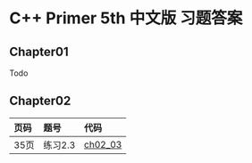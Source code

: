 # C++ Primer 5th 中文版 习题答案
## Chapter01
Todo

## Chapter02

| 页码 | 题号 | 代码 |
| :------| :------ | :------ |
| 35页 | 练习2.3 | [ch02_03](./Chapter02/ch02_03.cpp) |